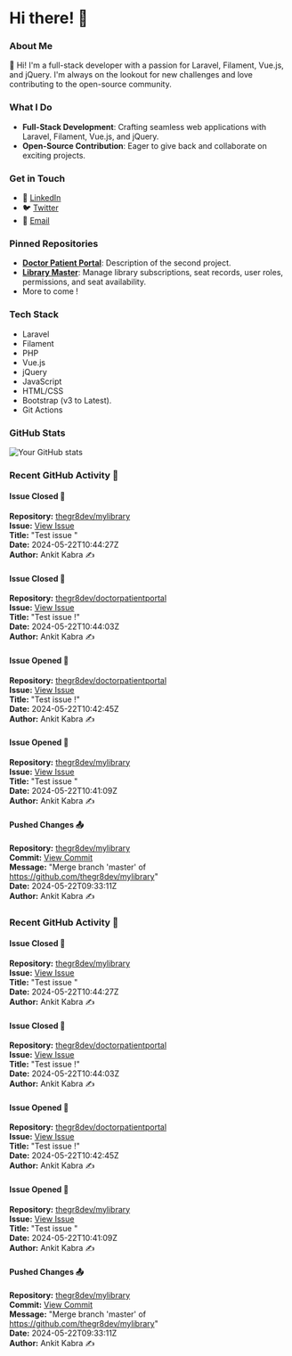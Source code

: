 # Hi there! 👋

### About Me
👋 Hi! I'm a full-stack developer with a passion for Laravel, Filament, Vue.js, and jQuery. I'm always on the lookout for new challenges and love contributing to the open-source community.

### What I Do
- **Full-Stack Development**: Crafting seamless web applications with Laravel, Filament, Vue.js, and jQuery.
- **Open-Source Contribution**: Eager to give back and collaborate on exciting projects.

### Get in Touch
- 💼 [LinkedIn](https://www.linkedin.com/in/ankit-kabra-00737b151)
- 🐦 [Twitter](https://twitter.com/thegr8devX)
- 📧 [Email](mailto:ankitswonders@gmail.com)

### Pinned Repositories
- [**Doctor Patient Portal**](https://github.com/thegr8dev/doctorpatientportal): Description of the second project.
- [**Library Master**](https://github.com/thegr8dev/mylibrary): Manage library subscriptions, seat records, user roles, permissions, and seat availability.
- More to come !

### Tech Stack
- Laravel
- Filament
- PHP
- Vue.js
- jQuery
- JavaScript
- HTML/CSS
- Bootstrap (v3 to Latest).
- Git Actions 

### GitHub Stats
![Your GitHub stats](https://github-readme-stats.vercel.app/api?username=thegr8dev&show_icons=true&theme=radical)

<!--START_SECTION:activity-->
### Recent GitHub Activity 🎉
#### Issue Closed 🛑
**Repository:** [thegr8dev/mylibrary](https://github.com/thegr8dev/mylibrary)  
**Issue:** [View Issue](https://github.com/thegr8dev/mylibrary/issues/1)  
**Title:** "Test issue "  
**Date:** 2024-05-22T10:44:27Z  
**Author:** Ankit Kabra ✍️

#### Issue Closed 🛑
**Repository:** [thegr8dev/doctorpatientportal](https://github.com/thegr8dev/doctorpatientportal)  
**Issue:** [View Issue](https://github.com/thegr8dev/doctorpatientportal/issues/14)  
**Title:** "Test issue !"  
**Date:** 2024-05-22T10:44:03Z  
**Author:** Ankit Kabra ✍️

#### Issue Opened 📝
**Repository:** [thegr8dev/doctorpatientportal](https://github.com/thegr8dev/doctorpatientportal)  
**Issue:** [View Issue](https://github.com/thegr8dev/doctorpatientportal/issues/14)  
**Title:** "Test issue !"  
**Date:** 2024-05-22T10:42:45Z  
**Author:** Ankit Kabra ✍️

#### Issue Opened 📝
**Repository:** [thegr8dev/mylibrary](https://github.com/thegr8dev/mylibrary)  
**Issue:** [View Issue](https://github.com/thegr8dev/mylibrary/issues/1)  
**Title:** "Test issue "  
**Date:** 2024-05-22T10:41:09Z  
**Author:** Ankit Kabra ✍️

#### Pushed Changes 📤
**Repository:** [thegr8dev/mylibrary](https://github.com/thegr8dev/mylibrary)  
**Commit:** [View Commit](https://github.com/thegr8dev/mylibrary/commit/6190516063f9978a54269b67050d039fecb248e7)  
**Message:** "Merge branch 'master' of https://github.com/thegr8dev/mylibrary"  
**Date:** 2024-05-22T09:33:11Z  
**Author:** Ankit Kabra ✍️

### Recent GitHub Activity 🎉
#### Issue Closed 🛑
**Repository:** [thegr8dev/mylibrary](https://github.com/thegr8dev/mylibrary)  
**Issue:** [View Issue](https://github.com/thegr8dev/mylibrary/issues/1)  
**Title:** "Test issue "  
**Date:** 2024-05-22T10:44:27Z  
**Author:** Ankit Kabra ✍️

#### Issue Closed 🛑
**Repository:** [thegr8dev/doctorpatientportal](https://github.com/thegr8dev/doctorpatientportal)  
**Issue:** [View Issue](https://github.com/thegr8dev/doctorpatientportal/issues/14)  
**Title:** "Test issue !"  
**Date:** 2024-05-22T10:44:03Z  
**Author:** Ankit Kabra ✍️

#### Issue Opened 📝
**Repository:** [thegr8dev/doctorpatientportal](https://github.com/thegr8dev/doctorpatientportal)  
**Issue:** [View Issue](https://github.com/thegr8dev/doctorpatientportal/issues/14)  
**Title:** "Test issue !"  
**Date:** 2024-05-22T10:42:45Z  
**Author:** Ankit Kabra ✍️

#### Issue Opened 📝
**Repository:** [thegr8dev/mylibrary](https://github.com/thegr8dev/mylibrary)  
**Issue:** [View Issue](https://github.com/thegr8dev/mylibrary/issues/1)  
**Title:** "Test issue "  
**Date:** 2024-05-22T10:41:09Z  
**Author:** Ankit Kabra ✍️

#### Pushed Changes 📤
**Repository:** [thegr8dev/mylibrary](https://github.com/thegr8dev/mylibrary)  
**Commit:** [View Commit](https://github.com/thegr8dev/mylibrary/commit/6190516063f9978a54269b67050d039fecb248e7)  
**Message:** "Merge branch 'master' of https://github.com/thegr8dev/mylibrary"  
**Date:** 2024-05-22T09:33:11Z  
**Author:** Ankit Kabra ✍️

<!--END_SECTION:activity-->

